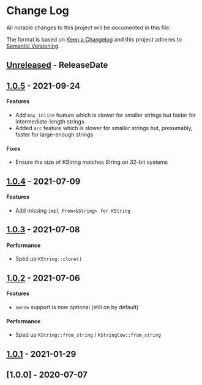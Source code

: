 # Change Log
All notable changes to this project will be documented in this file.

The format is based on [Keep a Changelog](http://keepachangelog.com/)
and this project adheres to [Semantic Versioning](http://semver.org/).

<!-- next-header -->
## [Unreleased] - ReleaseDate

## [1.0.5] - 2021-09-24

#### Features

- Add `max_inline` feature which is slower for smaller strings but faster for intermediate-length strings
- Added `arc` feature which is slower for smaller strings but, presumably, faster for large-enough strings

#### Fixes

- Ensure the size of KString matches String on 32-bit systems

## [1.0.4] - 2021-07-09

#### Features

- Add missing `impl From<&String> for KString`

## [1.0.3] - 2021-07-08

#### Performance

- Sped up `KString::clone()`

## [1.0.2] - 2021-07-06

#### Features

- `serde` support is now optional (still on by default)

#### Performance

- Sped up `KString::from_string` / `KStringCow::from_string`

## [1.0.1] - 2021-01-29


## [1.0.0] - 2020-07-07

<!-- next-url -->
[Unreleased]: https://github.com/cobalt-org/kstring/compare/v1.0.5...HEAD
[1.0.5]: https://github.com/cobalt-org/kstring/compare/v1.0.4...v1.0.5
[1.0.4]: https://github.com/cobalt-org/kstring/compare/v1.0.3...v1.0.4
[1.0.3]: https://github.com/cobalt-org/kstring/compare/v1.0.2...v1.0.3
[1.0.2]: https://github.com/cobalt-org/kstring/compare/v1.0.1...v1.0.2
[1.0.1]: https://github.com/cobalt-org/kstring/compare/v1.0.0...v1.0.1
